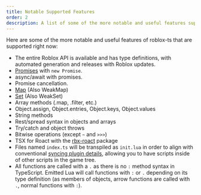 ```yaml
---
title: Notable Supported Features
order: 2
description: A list of some of the more notable and useful features supported by roblox-ts right now.
---
```


Here are some of the more notable and useful features of roblox-ts that are supported right now:

- The entire Roblox API is available and has type definitions, with automated generation and releases with Roblox updates.
- [Promises](/docs/guides/promises) with `new Promise`.
- async/await with promises.
- Promise cancellation.
- [Map](https://developer.mozilla.org/en-US/docs/Web/JavaScript/Reference/Global_Objects/Map) (Also WeakMap)
- [Set](https://developer.mozilla.org/en-US/docs/Web/JavaScript/Reference/Global_Objects/Set) (Also WeakSet)
- Array methods (.map, .filter, etc.)
- Object.assign, Object.entries, Object.keys, Object.values
- String methods
- Rest/spread syntax in objects and arrays
- Try/catch and object throws
- Bitwise operations (except `~` and `>>>`)
- TSX for Roact with the [rbx-roact](https://github.com/roblox-ts/rbx-roact) package
- Files named `index.ts` will be transpiled as `init.lua` in order to align with conventional [syncing plugin details](https://lpghatguy.github.io/rojo/sync-details/), allowing you to have scripts inside of other scripts in the game tree.
- All functions are called with a `.` as there is no `:` method syntax in TypeScript. Emitted Lua will call functions with `:` or `.` depending on its type definition (as members of objects, arrow functions are called with `.`, normal functions with `:`).